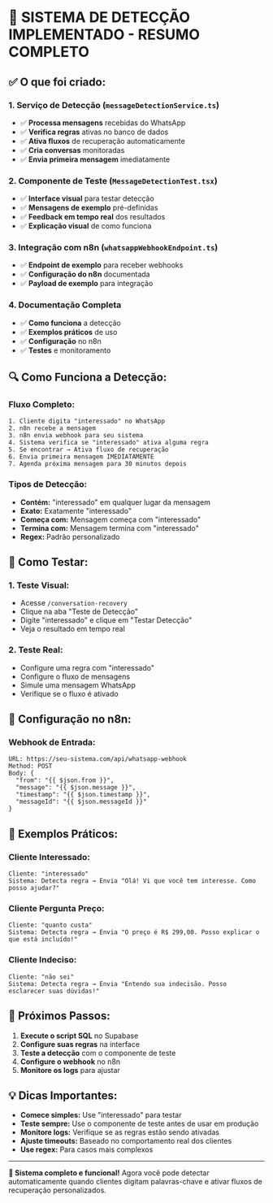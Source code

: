 # 🎯 SISTEMA DE DETECÇÃO IMPLEMENTADO - RESUMO COMPLETO

## ✅ **O que foi criado:**

### **1. Serviço de Detecção** (`messageDetectionService.ts`)
- ✅ **Processa mensagens** recebidas do WhatsApp
- ✅ **Verifica regras** ativas no banco de dados
- ✅ **Ativa fluxos** de recuperação automaticamente
- ✅ **Cria conversas** monitoradas
- ✅ **Envia primeira mensagem** imediatamente

### **2. Componente de Teste** (`MessageDetectionTest.tsx`)
- ✅ **Interface visual** para testar detecção
- ✅ **Mensagens de exemplo** pré-definidas
- ✅ **Feedback em tempo real** dos resultados
- ✅ **Explicação visual** de como funciona

### **3. Integração com n8n** (`whatsappWebhookEndpoint.ts`)
- ✅ **Endpoint de exemplo** para receber webhooks
- ✅ **Configuração do n8n** documentada
- ✅ **Payload de exemplo** para integração

### **4. Documentação Completa**
- ✅ **Como funciona** a detecção
- ✅ **Exemplos práticos** de uso
- ✅ **Configuração** no n8n
- ✅ **Testes** e monitoramento

## 🔍 **Como Funciona a Detecção:**

### **Fluxo Completo:**
```
1. Cliente digita "interessado" no WhatsApp
2. n8n recebe a mensagem
3. n8n envia webhook para seu sistema
4. Sistema verifica se "interessado" ativa alguma regra
5. Se encontrar → Ativa fluxo de recuperação
6. Envia primeira mensagem IMEDIATAMENTE
7. Agenda próxima mensagem para 30 minutos depois
```

### **Tipos de Detecção:**
- **Contém:** "interessado" em qualquer lugar da mensagem
- **Exato:** Exatamente "interessado"
- **Começa com:** Mensagem começa com "interessado"
- **Termina com:** Mensagem termina com "interessado"
- **Regex:** Padrão personalizado

## 🧪 **Como Testar:**

### **1. Teste Visual:**
- Acesse `/conversation-recovery`
- Clique na aba "Teste de Detecção"
- Digite "interessado" e clique em "Testar Detecção"
- Veja o resultado em tempo real

### **2. Teste Real:**
- Configure uma regra com "interessado"
- Configure o fluxo de mensagens
- Simule uma mensagem WhatsApp
- Verifique se o fluxo é ativado

## 🔧 **Configuração no n8n:**

### **Webhook de Entrada:**
```
URL: https://seu-sistema.com/api/whatsapp-webhook
Method: POST
Body: {
  "from": "{{ $json.from }}",
  "message": "{{ $json.message }}",
  "timestamp": "{{ $json.timestamp }}",
  "messageId": "{{ $json.messageId }}"
}
```

## 📱 **Exemplos Práticos:**

### **Cliente Interessado:**
```
Cliente: "interessado"
Sistema: Detecta regra → Envia "Olá! Vi que você tem interesse. Como posso ajudar?"
```

### **Cliente Pergunta Preço:**
```
Cliente: "quanto custa"
Sistema: Detecta regra → Envia "O preço é R$ 299,00. Posso explicar o que está incluído!"
```

### **Cliente Indeciso:**
```
Cliente: "não sei"
Sistema: Detecta regra → Envia "Entendo sua indecisão. Posso esclarecer suas dúvidas!"
```

## 🚀 **Próximos Passos:**

1. **Execute o script SQL** no Supabase
2. **Configure suas regras** na interface
3. **Teste a detecção** com o componente de teste
4. **Configure o webhook** no n8n
5. **Monitore os logs** para ajustar

## 💡 **Dicas Importantes:**

- **Comece simples:** Use "interessado" para testar
- **Teste sempre:** Use o componente de teste antes de usar em produção
- **Monitore logs:** Verifique se as regras estão sendo ativadas
- **Ajuste timeouts:** Baseado no comportamento real dos clientes
- **Use regex:** Para casos mais complexos

---

**🎉 Sistema completo e funcional!** Agora você pode detectar automaticamente quando clientes digitam palavras-chave e ativar fluxos de recuperação personalizados.
